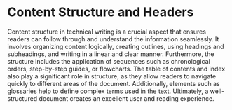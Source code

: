 # Content Structure and Headers

Content structure in technical writing is a crucial aspect that ensures readers can follow through and understand the information seamlessly. It involves organizing content logically, creating outlines, using headings and subheadings, and writing in a linear and clear manner. Furthermore, the structure includes the application of sequences such as chronological orders, step-by-step guides, or flowcharts. The table of contents and index also play a significant role in structure, as they allow readers to navigate quickly to different areas of the document. Additionally, elements such as glossaries help to define complex terms used in the text. Ultimately, a well-structured document creates an excellent user and reading experience.
